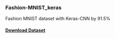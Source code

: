 ### Fashion-MNIST_keras
Fashion MNIST dataset with Keras-CNN by 91.5%

#### [Download Dataset](https://www.kaggle.com/zalando-research/fashionmnist/data)

